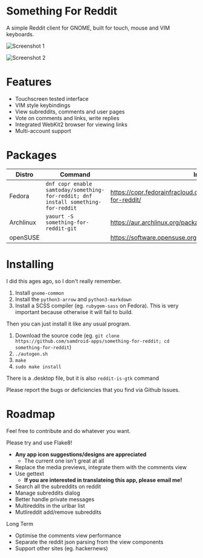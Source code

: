 # Something For Reddit

A simple Reddit client for GNOME, built for touch, mouse and VIM keyboards.

![Screenshot 1](http://people.sugarlabs.org/sam/reddit-screenshots/SS1.png)

![Screenshot 2](http://people.sugarlabs.org/sam/reddit-screenshots/SS2.png)

# Features

* Touchscreen tested interface
* VIM style keybindings
* View subreddits, comments and user pages
* Vote on comments and links, write replies
* Integrated WebKit2 browser for viewing links
* Multi-account support

# Packages

| Distro | Command | Info |
|--------|---------|------|
| Fedora | `dnf copr enable samtoday/something-for-reddit; dnf install something-for-reddit` | https://copr.fedorainfracloud.org/coprs/samtoday/something-for-reddit/ |
| Archlinux | `yaourt -S something-for-reddit-git` | https://aur.archlinux.org/packages/something-for-reddit-git/ |
| openSUSE | | https://software.opensuse.org/package/something-for-reddit |

# Installing

I did this ages ago, so I don't really remember.

1.  Install `gnome-common`
2.  Install the `python3-arrow`  and `python3-markdown`
3.  Install a SCSS compiler (eg. `rubygem-sass` on Fedora).  This is very
    important because otherwise it will fail to build.

Then you can just install it like any usual program.

1.  Download the source code (eg. `git clone https://github.com/samdroid-apps/something-for-reddit; cd something-for-reddit`)
2.  `./autogen.sh`
3.  `make`
4.  `sudo make install`

There is a .desktop file, but it is also `reddit-is-gtk` command

Please report the bugs or deficiencies that you find via Github Issues.

# Roadmap

Feel free to contribute and do whatever you want.

Please try and use Flake8!

* **Any app icon suggestions/designs are appreciated**
    - The current one isn't great at all
* Replace the media previews, integrate them with the comments view
* Use gettext
    - **If you are interested in translateing this app, please email me!**
* Search all the subreddits on reddit
* Manage subreddits dialog
* Better handle private messages
* Multireddits in the urlbar list
* Mutlireddit add/remove subreddits

Long Term

* Optimise the comments view performance
* Separate the reddit json parsing from the view components
* Support other sites (eg. hackernews)

